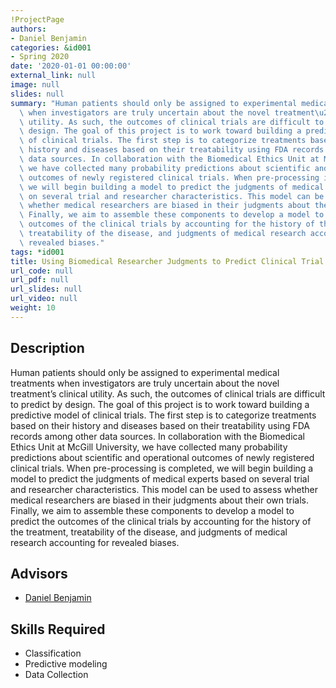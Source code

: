 ```yaml
---
!ProjectPage
authors:
- Daniel Benjamin
categories: &id001
- Spring 2020
date: '2020-01-01 00:00:00'
external_link: null
image: null
slides: null
summary: "Human patients should only be assigned to experimental medical treatments\
  \ when investigators are truly uncertain about the novel treatment\u2019s clinical\
  \ utility. As such, the outcomes of clinical trials are difficult to predict by\
  \ design. The goal of this project is to work toward building a predictive model\
  \ of clinical trials. The first step is to categorize treatments based on their\
  \ history and diseases based on their treatability using FDA records among other\
  \ data sources. In collaboration with the Biomedical Ethics Unit at McGill University,\
  \ we have collected many probability predictions about scientific and operational\
  \ outcomes of newly registered clinical trials. When pre-processing is completed,\
  \ we will begin building a model to predict the judgments of medical experts based\
  \ on several trial and researcher characteristics. This model can be used to assess\
  \ whether medical researchers are biased in their judgments about their own trials.\
  \ Finally, we aim to assemble these components to develop a model to predict the\
  \ outcomes of the clinical trials by accounting for the history of the treatment,\
  \ treatability of the disease, and judgments of medical research accounting for\
  \ revealed biases."
tags: *id001
title: Using Biomedical Researcher Judgments to Predict Clinical Trial Outcomes
url_code: null
url_pdf: null
url_slides: null
url_video: null
weight: 10
---
```

## Description

Human patients should only be assigned to experimental medical treatments when investigators are truly uncertain about the novel treatment’s clinical utility. As such, the outcomes of clinical trials are difficult to predict by design. The goal of this project is to work toward building a predictive model of clinical trials. The first step is to categorize treatments based on their history and diseases based on their treatability using FDA records among other data sources. In collaboration with the Biomedical Ethics Unit at McGill University, we have collected many probability predictions about scientific and operational outcomes of newly registered clinical trials. When pre-processing is completed, we will begin building a model to predict the judgments of medical experts based on several trial and researcher characteristics. This model can be used to assess whether medical researchers are biased in their judgments about their own trials. Finally, we aim to assemble these components to develop a model to predict the outcomes of the clinical trials by accounting for the history of the treatment, treatability of the disease, and judgments of medical research accounting for revealed biases.




## Advisors

* [Daniel Benjamin](../../../author/daniel-benjamin)

## Skills Required


* Classification
* Predictive modeling
* Data Collection